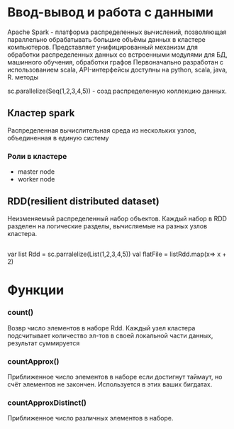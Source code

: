 # Ввод-вывод и работа с данными
Apache Spark - платформа распределенных вычислений, позволяющая параллельно обрабатывать большие объёмы данных в кластере компьютеров. Представляет унифицированный механизм для обработки распределенных данных со встроенными модулями для БД, машинного обучения, обработки графов
Первоначально разработан с использованием scala, API-интерфейсы доступны на python, scala, java, R.
методы 

sc.parallelize(Seq(1,2,3,4,5)) - созд распределенную коллекцию данных.

## Кластер spark 
Распределенная вычислительная среда из нескольких узлов, объединенная в единую систему
### Роли в кластере
+ master node
+ worker node

## RDD(resilient distributed dataset)
Неизменяемый распределенный набор объектов. Каждый набор в RDD разделен на логические разделы, вычисляемые на разных узлов кластера.

## 
var list Rdd = sc.parralelize(List(1,2,3,4,5))
val flatFile = listRdd.map(x=> x + 2)

# Функции
### count()
Возвр число элементов в наборе Rdd. Каждый узел кластера подсчитывает количество эл-тов в своей локальной части данных, результат суммируется
### countApprox()
Приближенное число элементов в наборе если достигнут таймаут, но счёт элементов не закончен. Используется в этих ваших бигдатах.
### countApproxDistinct()
Приближенное число различных элементов в наборе.
